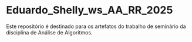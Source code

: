 # Eduardo_Shelly_ws_AA_RR_2025
Este repositório é destinado para os artefatos do trabalho de seminário da disciplina de Análise de Algoritmos.
